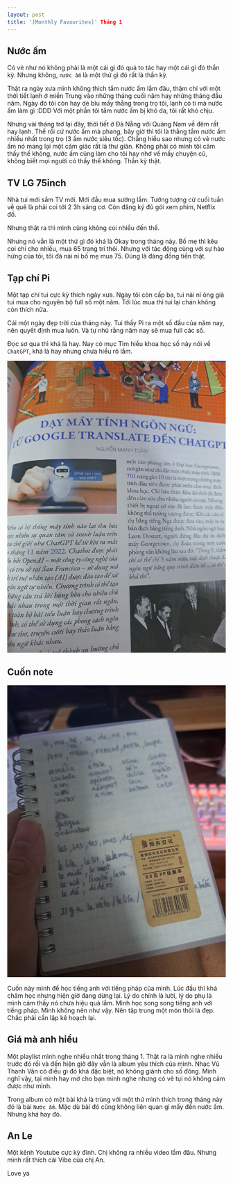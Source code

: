 ```yaml
---
layout: post
title: '[Monthly Favourites]' Tháng 1
---
```


## Nước ấm
Có vẻ như nó không phải là một cái gì đó quá to tác hay một cái gì đó thần kỳ. Nhưng không, `nước ấm` là một thứ gì đó rất là thần kỳ. 

Thật ra ngày xưa mình không thích tắm nước ấm lắm đâu, thậm chí với một thời tiết lạnh ở miền Trung vào những tháng cuối năm hay những tháng đầu năm. Ngày đó tôi còn hay dè bỉu mấy thằng trong trọ tôi, lạnh có tí mà nước ấm làm gì :DDD Với một phần tôi tắm nước ấm  bị khô da, tôi rất khó chịu.

Nhưng vài tháng trở lại đây, thời tiết ở Đà Nẵng với Quảng Nam về đêm rất hay lạnh. Thế rồi cứ nước ấm mà phang, bây giờ thì tôi là thằng tắm nước ấm nhiều nhất trong trọ (3 ấm nước siêu tốc). Chẳng hiểu sao nhưng có vẻ nước ấm nó mang lại một cảm giác rất là thư giãn. Không phải có mình tôi cảm thấy thế không, nước ấm cũng làm cho tôi hay nhớ về mấy chuyện cũ, không biết mọi người có thấy thế không. Thần kỳ thật.

## TV LG 75inch
Nhà tui mới sắm TV mới. Mới đầu mua sướng lắm. Tưởng tượng cứ cuối tuần về quê là phải coi tới 2 3h sáng cơ. Còn đăng ký đủ gói xem phim, Netflix đồ. 

Nhưng thật ra thì mình cũng không coi nhiều đến thế. 

Nhưng nó vẫn là một thứ gì đó khá là Okay trong tháng này. Bố mẹ thì kêu coi chi cho nhiều, mua 65 trang trí thôi. Nhưng với tác động cùng với sự hào hứng của tôi, tôi đã nài nỉ bố mẹ mua 75. Đúng là đáng đồng tiền thật. 

## Tạp chí Pi
Một tạp chí tui cực kỳ thích ngày xưa. Ngày tôi còn cấp ba, tui nài nỉ ông già tui mua cho nguyên bộ full số một năm. Tới lúc mua thì tui lại chán không còn thích nữa. 

Cái một ngày đẹp trời của tháng này. Tui thấy Pi ra một số đầu của năm nay, nên quyết định mua luôn. Và tự nhủ rằng năm nay sẽ mua full các số. 

Đọc sơ qua thì khá là hay. Nay có mục Tìm hiểu khoa học số này nói về `ChatGPT`, khá là hay nhưng chưa hiểu rõ lắm.

![](https://raw.githubusercontent.com/dinhtintr03/dinhtin.github.io/master/assets/images/1gpt.jpg)

## Cuốn note

![](https://raw.githubusercontent.com/dinhtintr03/dinhtin.github.io/master/assets/images/1note.jpg)

Cuốn này mình để học tiếng anh với tiếng pháp của mình. Lúc đầu thì khá chăm học nhưng hiện giờ đang dừng lại. Lý do chính là lười, lý do phụ là mình cảm thấy nó chưa hiệu quả lắm. Mình học song song tiếng anh với tiếng pháp. Mình không nên như vậy. Nên tập trung một món thôi là đẹp. Chắc phải cần lập kế hoạch lại.

## Giá mà anh hiểu
Một playlist mình nghe nhiều nhất trong tháng 1. Thật ra là mình nghe nhiều trước đó rồi và đến hiện giờ đây vẫn là album yêu thích của mình. Nhạc Vũ Thanh Vân có điều gì đó khá đặc biệt, nó không giành cho số đông. Mình nghĩ vậy, tại mình hay mở cho bạn mình nghe nhưng có vẽ tụi nó không cảm được như mình. 

Trong album có một bài khá là trùng với một thứ mình thích trong tháng này đó là bài `Nước ấm`. Mặc dù bài đó cũng không liên quan gì mấy đến nước ấm. Nhưng khá hay đó.

## An Le
Một kênh Youtube cực kỳ đỉnh. Chị không ra nhiều video lắm đâu. Nhưng mình rất thích cái Vibe của chị An. 

Love ya